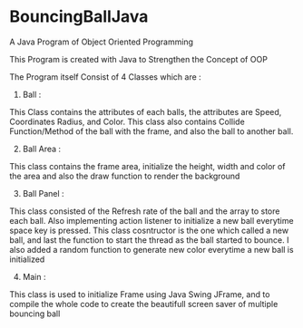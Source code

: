 # BouncingBallJava
A Java Program of Object Oriented Programming

This Program is created with Java to Strengthen the Concept of OOP


The Program itself Consist of 4 Classes which are :

1. Ball :


This Class contains the attributes of each balls, the attributes are Speed, Coordinates
Radius, and Color. This class also contains Collide Function/Method of the ball with the
frame, and also the ball to another ball.

2. Ball Area :


This class contains the frame area, initialize the height, width and color of the area
and also the draw function to render the background

3. Ball Panel :


This class consisted of the Refresh rate of the ball and the array to store each ball.
Also implementing action listener to initialize a new ball everytime space key is pressed.
This class cosntructor is the one which called a new ball, and last the function to
start the thread as the ball started to bounce. I also added a random function to generate new color everytime a new ball is initialized

4. Main : 


This class is used to initialize Frame using Java Swing JFrame, and to compile the whole code
to create the beautifull screen saver of multiple bouncing ball
